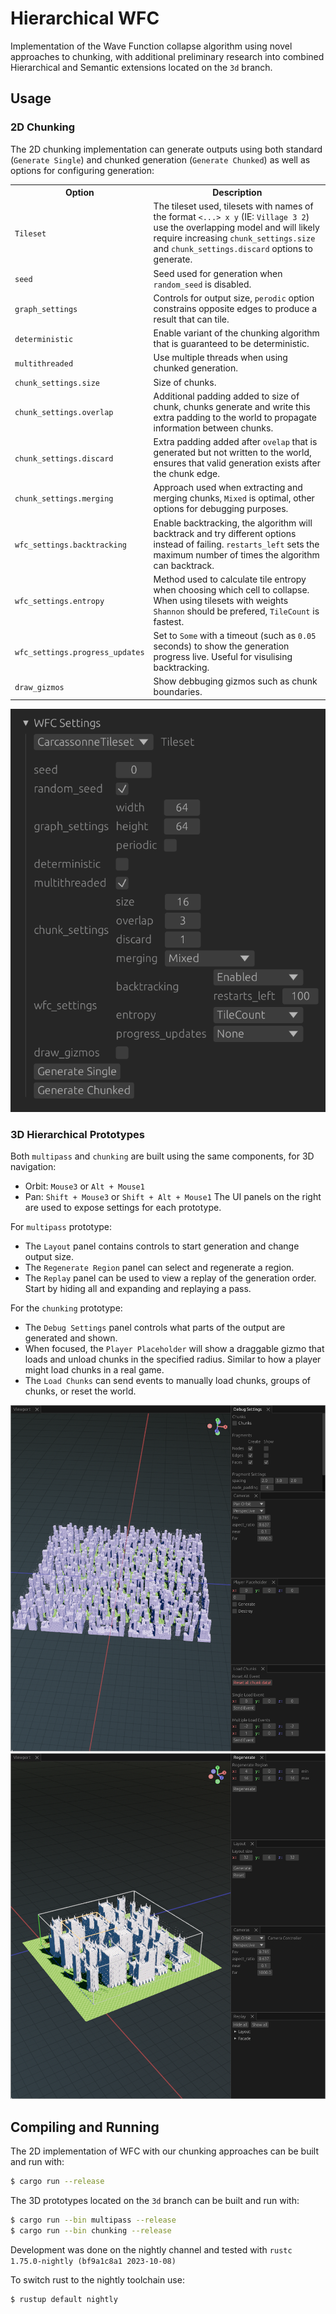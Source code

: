 # Hierarchical WFC

Implementation of the Wave Function collapse algorithm using novel approaches to chunking, with additional preliminary research into combined Hierarchical and Semantic extensions located on the `3d` branch.

## Usage

### 2D Chunking

The 2D chunking implementation can generate outputs using both standard (`Generate Single`) and chunked generation (`Generate Chunked`) as well as options for configuring generation:

<table >
  <th>Option</th>
  <th>Description</th>

  <tr> 
    <td><code>Tileset</code></td>  
    <td> 
      The tileset used, tilesets with names of the format <code><...> x y</code> (IE: <code>Village 3 2</code>) use the overlapping model and will likely require increasing <code>chunk_settings.size</code> and <code>chunk_settings.discard</code> options to generate.
    </td> 
  </tr>
  <tr> 
    <td><code>seed</code></td> 
    <td> 
      Seed used for generation when <code>random_seed</code> is disabled.
    </td> 
  </tr>   
  <tr>
    <td><code>graph_settings</code></td> 
    <td>
      Controls for output size, <code>perodic</code> option constrains opposite edges to produce a result that can tile.
    </td>
  </tr>
  <tr>
    <td><code>deterministic</code></td> 
    <td>
      Enable variant of the chunking algorithm that is guaranteed to be deterministic.
    </td>
  </tr>
  <tr>
    <td><code>multithreaded</code></td> 
    <td>
      Use multiple threads when using chunked generation.
    </td>
  </tr>
  <tr>
    <td><code>chunk_settings.size</code></td> 
    <td> 
      Size of chunks.
    </td>
  </tr>
  <tr>
    <td><code>chunk_settings.overlap</code></td> 
    <td>
    Additional padding added to size of chunk, chunks generate and write this extra padding to the world to propagate information between chunks.
    </td>
  </tr>
  <tr>
    <td><code>chunk_settings.discard</code></td> 
    <td> 
      Extra padding added after <code>ovelap</code> that is generated but not written to the world, ensures that valid generation exists after the chunk edge.
    </td>
  </tr>
  <tr>
    <td><code>chunk_settings.merging</code></td> 
    <td>
      Approach used when extracting and merging chunks, <code>Mixed</code> is optimal, other options for debugging purposes. 
    </td>
  </tr>
    <tr>
    <td><code>wfc_settings.backtracking</code></td> 
    <td>
      Enable backtracking, the algorithm will backtrack and try different options instead of failing. <code>restarts_left</code> sets the maximum number of times the algorithm can backtrack. 
    </td>
  </tr>
  </tr>
    <tr>
    <td><code>wfc_settings.entropy</code></td> 
    <td>
      Method used to calculate tile entropy when choosing which cell to collapse. When using tilesets with weights <code>Shannon</code> should be prefered, <code>TileCount</code> is fastest.
    </td>
  </tr>
  </tr>
    <tr>
    <td><code>wfc_settings.progress_updates</code></td> 
    <td>
      Set to <code>Some</code> with a timeout (such as <code>0.05</code> seconds) to show the generation progress live. Useful for visulising backtracking.
  </td>
  </tr>
  </tr>
    <tr>
    <td><code>draw_gizmos</code></td> 
    <td>
      Show debbuging gizmos such as chunk boundaries. 
    </td>
  </tr>
</table>

![Screenshot show options in the UI](images/image-1.png)

### 3D Hierarchical Prototypes

Both `multipass` and `chunking` are built using the same components, for 3D navigation:

- Orbit: `Mouse3` or `Alt + Mouse1`
- Pan: `Shift + Mouse3` or `Shift + Alt + Mouse1`
  The UI panels on the right are used to expose settings for each prototype.

For `multipass` prototype:

- The `Layout` panel contains controls to start generation and change output size.
- The `Regenerate Region` panel can select and regenerate a region.
- The `Replay` panel can be used to view a replay of the generation order. Start by hiding all and expanding and replaying a pass.

For the `chunking` prototype:

- The `Debug Settings` panel controls what parts of the output are generated and shown.
- When focused, the `Player Placeholder` will show a draggable gizmo that loads and unload chunks in the specified radius. Similar to how a player might load chunks in a real game.
- The `Load Chunks` can send events to manually load chunks, groups of chunks, or reset the world.

![Screenshot of chunking prototype](images/image-2.png)
![Screenshot of multipass prototype](images/image-3.png)

## Compiling and Running

The 2D implementation of WFC with our chunking approaches can be built and run with:

```bash
$ cargo run --release
```

The 3D prototypes located on the `3d` branch can be built and run with:

```bash
$ cargo run --bin multipass --release
$ cargo run --bin chunking --release
```

Development was done on the nightly channel and tested with `rustc 1.75.0-nightly (bf9a1c8a1 2023-10-08)`

To switch rust to the nightly toolchain use:

```bash
$ rustup default nightly
```
